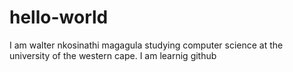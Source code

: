 # hello-world
I am walter nkosinathi magagula studying computer science at the university of the western cape.
I am learnig github
